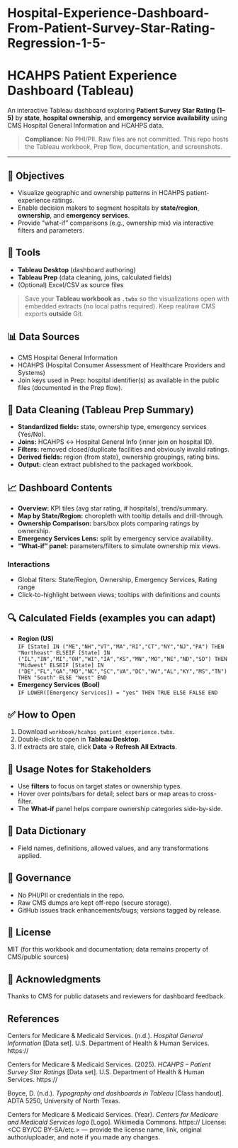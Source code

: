 # Hospital-Experience-Dashboard-From-Patient-Survey-Star-Rating-Regression-1-5-
# HCAHPS Patient Experience Dashboard (Tableau)

An interactive Tableau dashboard exploring **Patient Survey Star Rating (1–5)** by **state**, **hospital ownership**, and **emergency service availability** using CMS Hospital General Information and HCAHPS data.

> **Compliance:** No PHI/PII. Raw files are not committed. This repo hosts the Tableau workbook, Prep flow, documentation, and screenshots.

---

## 🎯 Objectives
- Visualize geographic and ownership patterns in HCAHPS patient-experience ratings.
- Enable decision makers to segment hospitals by **state/region**, **ownership**, and **emergency services**.
- Provide “what-if” comparisons (e.g., ownership mix) via interactive filters and parameters.

## 🧰 Tools
- **Tableau Desktop** (dashboard authoring)
- **Tableau Prep** (data cleaning, joins, calculated fields)
- (Optional) Excel/CSV as source files
  
> Save your **Tableau workbook as `.twbx`** so the visualizations open with embedded extracts (no local paths required). Keep real/raw CMS exports **outside** Git.

## 📊 Data Sources
- CMS Hospital General Information
- HCAHPS (Hospital Consumer Assessment of Healthcare Providers and Systems)
- Join keys used in Prep: hospital identifier(s) as available in the public files (documented in the Prep flow).

## 🧹 Data Cleaning (Tableau Prep Summary)
- **Standardized fields:** state, ownership type, emergency services (Yes/No).
- **Joins:** HCAHPS ↔ Hospital General Info (inner join on hospital ID).
- **Filters:** removed closed/duplicate facilities and obviously invalid ratings.
- **Derived fields:** region (from state), ownership groupings, rating bins.
- **Output:** clean extract published to the packaged workbook.

## 📈 Dashboard Contents
- **Overview:** KPI tiles (avg star rating, # hospitals), trend/summary.
- **Map by State/Region:** choropleth with tooltip details and drill-through.
- **Ownership Comparison:** bars/box plots comparing ratings by ownership.
- **Emergency Services Lens:** split by emergency service availability.
- **“What-if” panel:** parameters/filters to simulate ownership mix views.

### Interactions
- Global filters: State/Region, Ownership, Emergency Services, Rating range
- Click-to-highlight between views; tooltips with definitions and counts

## 🔍 Calculated Fields (examples you can adapt)
- **Region (US)**  
  `IF [State] IN ("ME","NH","VT","MA","RI","CT","NY","NJ","PA") THEN "Northeast"
   ELSEIF [State] IN ("IL","IN","MI","OH","WI","IA","KS","MN","MO","NE","ND","SD") THEN "Midwest"
   ELSEIF [State] IN ("DE","FL","GA","MD","NC","SC","VA","DC","WV","AL","KY","MS","TN") THEN "South"
   ELSE "West" END`
- **Emergency Services (Bool)**  
  `IF LOWER([Emergency Services]) = "yes" THEN TRUE ELSE FALSE END`

## ✅ How to Open
1. Download `workbook/hcahps_patient_experience.twbx`.
2. Double-click to open in **Tableau Desktop**.
3. If extracts are stale, click **Data → Refresh All Extracts**.

## 🧭 Usage Notes for Stakeholders
- Use **filters** to focus on target states or ownership types.
- Hover over points/bars for detail; select bars or map areas to cross-filter.
- The **What-if** panel helps compare ownership categories side-by-side.

## 📜 Data Dictionary 
- Field names, definitions, allowed values, and any transformations applied.

## 🔐 Governance
- No PHI/PII or credentials in the repo.
- Raw CMS dumps are kept off-repo (secure storage).
- GitHub issues track enhancements/bugs; versions tagged by release.

## 📄 License
MIT (for this workbook and documentation; data remains property of CMS/public sources)

## 🙌 Acknowledgments
Thanks to CMS for public datasets and reviewers for dashboard feedback.

## References

Centers for Medicare & Medicaid Services. (n.d.). *Hospital General Information* [Data set]. U.S. Department of Health & Human Services. https://<exact-link-you-used>

Centers for Medicare & Medicaid Services. (2025). *HCAHPS – Patient Survey Star Ratings* [Data set]. U.S. Department of Health & Human Services. https://<exact-link-you-used>

Boyce, D. (n.d.). *Typography and dashboards in Tableau* [Class handout]. ADTA 5250, University of North Texas.

Centers for Medicare & Medicaid Services. (Year). *Centers for Medicare and Medicaid Services logo* [Logo]. Wikimedia Commons. https://<logo-page-url>
License: <CC BY/CC BY-SA/etc.> — provide the license name, link, original author/uploader, and note if you made any changes.

